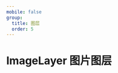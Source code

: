 ```yaml
---
mobile: false
group:
  title: 图层
  order: 5
---
```


# ImageLayer 图片图层

<code src="./demo/image-layer/index" compact="true"></code>
